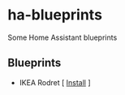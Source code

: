 # ha-blueprints
Some Home Assistant blueprints

## Blueprints

* IKEA Rodret [ [Install](https://my.home-assistant.io/redirect/blueprint_import/?blueprint_url=https%3A%2F%2Fgithub.com%2Fdsample%2Fha-blueprints%2Fblob%2Fmain%2Fikea-rodret.yaml) ]
